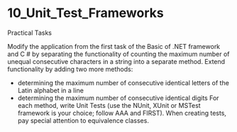 # 10_Unit_Test_Frameworks

Practical Tasks

Modify the application from the first task of the Basic of .NET framework and C # 
by separating the functionality of counting the maximum number of unequal consecutive 
characters in a string into a separate method. Extend functionality by adding two more methods:
 - determining the maximum number of consecutive identical letters of the Latin alphabet in a line
 - determining the maximum number of consecutive identical digits
For each method, write Unit Tests (use the NUnit, XUnit or MSTest framework is your choice; 
follow AAA and FIRST). When creating tests, pay special attention to equivalence classes.
